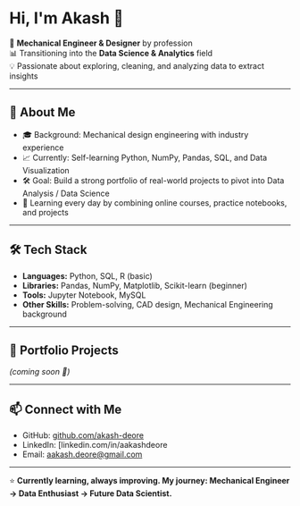 
# Hi, I'm Akash 👋

🔧 **Mechanical Engineer & Designer** by profession  
📊 Transitioning into the **Data Science & Analytics** field  
💡 Passionate about exploring, cleaning, and analyzing data to extract insights  

---

## 🌟 About Me
- 🎓 Background: Mechanical design engineering with industry experience  
- 📈 Currently: Self-learning Python, NumPy, Pandas, SQL, and Data Visualization  
- 🛠 Goal: Build a strong portfolio of real-world projects to pivot into Data Analysis / Data Science  
- 🌱 Learning every day by combining online courses, practice notebooks, and projects  

---

## 🛠️ Tech Stack
- **Languages:** Python, SQL, R (basic)  
- **Libraries:** Pandas, NumPy, Matplotlib, Scikit-learn (beginner)  
- **Tools:** Jupyter Notebook, MySQL  
- **Other Skills:** Problem-solving, CAD design, Mechanical Engineering background  

---

## 📂 Portfolio Projects
*(coming soon 🚀)*  

---

## 📫 Connect with Me
- GitHub: [github.com/akash-deore](https://github.com/akash-deore)  
- LinkedIn: [linkedin.com/in/aakashdeore  
- Email: aakash.deore@gmail.com  

---

⭐ **Currently learning, always improving. My journey: Mechanical Engineer → Data Enthusiast → Future Data Scientist.**
